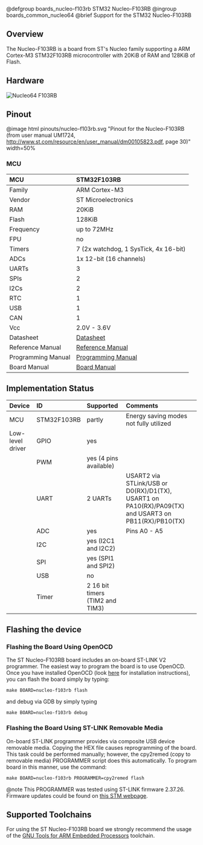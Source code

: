 @defgroup    boards_nucleo-f103rb STM32 Nucleo-F103RB
@ingroup     boards_common_nucleo64
@brief       Support for the STM32 Nucleo-F103RB

## Overview

The Nucleo-F103RB is a board from ST's Nucleo family supporting a ARM Cortex-M3
STM32F103RB microcontroller with 20KiB of RAM and 128KiB of Flash.

## Hardware

![Nucleo64 F103RB](http://www.open-electronics.org/wp-content/uploads/2015/08/Figura2-500x467.png)

## Pinout

@image html pinouts/nucleo-f103rb.svg "Pinout for the Nucleo-F103RB (from user manual UM1724, http://www.st.com/resource/en/user_manual/dm00105823.pdf, page 30)" width=50%

### MCU
| MCU        | STM32F103RB       |
|:---------- |:----------------- |
| Family     | ARM Cortex-M3     |
| Vendor     | ST Microelectronics |
| RAM        | 20KiB             |
| Flash      | 128KiB            |
| Frequency  | up to 72MHz       |
| FPU        | no                |
| Timers     | 7 (2x watchdog, 1 SysTick, 4x 16-bit) |
| ADCs       | 1x 12-bit (16 channels) |
| UARTs      | 3                 |
| SPIs       | 2                 |
| I2Cs       | 2                 |
| RTC        | 1                 |
| USB        | 1                 |
| CAN        | 1                 |
| Vcc        | 2.0V - 3.6V       |
| Datasheet  | [Datasheet](http://www.st.com/resource/en/datasheet/stm32f103rb.pdf) |
| Reference Manual | [Reference Manual](https://www.st.com/resource/en/reference_manual/cd00171190.pdf) |
| Programming Manual | [Programming Manual](https://www.st.com/resource/en/programming_manual/cd00228163.pdf) |
| Board Manual | [Board Manual](http://www.st.com/resource/en/user_manual/dm00105823.pdf) |

## Implementation Status
| Device | ID        | Supported | Comments  |
|:------------- |:------------- |:------------- |:------------- |
| MCU        | STM32F103RB   | partly    | Energy saving modes not fully utilized |
| Low-level driver | GPIO    | yes       | |
|        | PWM       | yes (4 pins available)  |  |
|        | UART      | 2 UARTs       | USART2 via STLink/USB or D0(RX)/D1(TX), USART1 on PA10(RX)/PA09(TX) and USART3 on PB11(RX)/PB10(TX) |
|        | ADC       | yes       | Pins A0 - A5 |
|        | I2C       | yes (I2C1 and I2C2)       | |
|        | SPI       | yes (SPI1 and SPI2)       | |
|        | USB       | no        | |
|        | Timer     | 2 16 bit timers (TIM2 and TIM3)       | |

## Flashing the device

### Flashing the Board Using OpenOCD

The ST Nucleo-F103RB board includes an on-board ST-LINK V2 programmer. The
easiest way to program the board is to use OpenOCD. Once you have installed
OpenOCD (look [here](https://github.com/RIOT-OS/RIOT/wiki/OpenOCD) for
installation instructions), you can flash the board simply by typing:

```
make BOARD=nucleo-f103rb flash
```
and debug via GDB by simply typing
```
make BOARD=nucleo-f103rb debug
```

### Flashing the Board Using ST-LINK Removable Media

On-board ST-LINK programmer provides via composite USB device removable media.
Copying the HEX file causes reprogramming of the board. This task
could be performed manually; however, the cpy2remed (copy to removable
media) PROGRAMMER script does this automatically. To program board in
this manner, use the command:
```
make BOARD=nucleo-f103rb PROGRAMMER=cpy2remed flash
```
@note This PROGRAMMER was tested using ST-LINK firmware 2.37.26. Firmware updates
could be found on [this STM webpage](https://www.st.com/en/development-tools/stsw-link007.html).

## Supported Toolchains
For using the ST Nucleo-F103RB board we strongly recommend the usage of the
[GNU Tools for ARM Embedded Processors](https://launchpad.net/gcc-arm-embedded)
toolchain.
